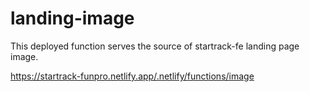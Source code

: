 # landing-image

This deployed function serves the source of startrack-fe landing page image.

https://startrack-funpro.netlify.app/.netlify/functions/image
